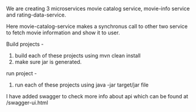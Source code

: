 We are creating 3 microservices movie catalog service, movie-info service
and rating-data-service.

Here movie-catalog-service makes a synchronus call to other two service 
to fetch movie information and show it to user.

Build projects -

1) build each of these projects using mvn clean install
2) make sure jar is generated.

run project - 
1) run each of these projects using java -jar target/jar file

I have added swagger to check more info about api which can
be found at /swagger-ui.html
